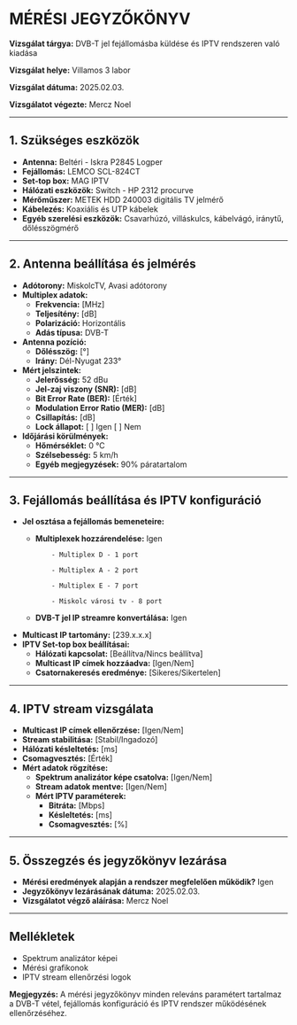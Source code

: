 # MÉRÉSI JEGYZŐKÖNYV

**Vizsgálat tárgya:** DVB-T jel fejállomásba küldése és IPTV rendszeren való kiadása

**Vizsgálat helye:** Villamos 3 labor

**Vizsgálat dátuma:** 2025.02.03.

**Vizsgálatot végezte:** Mercz Noel

---

## 1. Szükséges eszközök
- **Antenna:** Beltéri - Iskra P2845 Logper
- **Fejállomás:** LEMCO SCL-824CT
- **Set-top box:** MAG IPTV
- **Hálózati eszközök:** Switch - HP 2312 procurve
- **Mérőműszer:** METEK HDD 240003 digitális TV jelmérő
- **Kábelezés:** Koaxiális és UTP kábelek
- **Egyéb szerelési eszközök:** Csavarhúzó, villáskulcs, kábelvágó, iránytű, dőlésszögmérő

---

## 2. Antenna beállítása és jelmérés
- **Adótorony:** MiskolcTV, Avasi adótorony
- **Multiplex adatok:**
  - **Frekvencia:** [MHz]
  - **Teljesítény:** [dB]
  - **Polarizáció:** Horizontális
  - **Adás típusa:** DVB-T
- **Antenna pozíció:**
  - **Dőlésszög:** [°]
  - **Irány:** Dél-Nyugat 233°
- **Mért jelszintek:**
  - **Jelerősség:** 52 dBu
  - **Jel-zaj viszony (SNR):** [dB]
  - **Bit Error Rate (BER):** [Érték]
  - **Modulation Error Ratio (MER):** [dB]
  - **Csillapítás:** [dB]
  - **Lock állapot:** [ ] Igen [ ] Nem
- **Időjárási körülmények:**
  - **Hőmérséklet:** 0 °C
  - **Szélsebesség:** 5 km/h
  - **Egyéb megjegyzések:** 90% páratartalom

---

## 3. Fejállomás beállítása és IPTV konfiguráció
- **Jel osztása a fejállomás bemeneteire:**
  - **Multiplexek hozzárendelése:** Igen

            - Multiplex D - 1 port

            - Multiplex A - 2 port

            - Multiplex E - 7 port

            - Miskolc városi tv - 8 port
  - **DVB-T jel IP streamre konvertálása:** Igen
- **Multicast IP tartomány:** [239.x.x.x]
- **IPTV Set-top box beállításai:**
  - **Hálózati kapcsolat:** [Beállítva/Nincs beállítva]
  - **Multicast IP címek hozzáadva:** [Igen/Nem]
  - **Csatornakeresés eredménye:** [Sikeres/Sikertelen]

---

## 4. IPTV stream vizsgálata
- **Multicast IP címek ellenőrzése:** [Igen/Nem]
- **Stream stabilitása:** [Stabil/Ingadozó]
- **Hálózati késleltetés:** [ms]
- **Csomagvesztés:** [Érték]
- **Mért adatok rögzítése:**
  - **Spektrum analizátor képe csatolva:** [Igen/Nem]
  - **Stream adatok mentve:** [Igen/Nem]
  - **Mért IPTV paraméterek:**
    - **Bitráta:** [Mbps]
    - **Késleltetés:** [ms]
    - **Csomagvesztés:** [%]

---

## 5. Összegzés és jegyzőkönyv lezárása
- **Mérési eredmények alapján a rendszer megfelelően működik?** Igen
- **Jegyzőkönyv lezárásának dátuma:** 2025.02.03.
- **Vizsgálatot végző aláírása:** Mercz Noel

---

## Mellékletek
- Spektrum analizátor képei
- Mérési grafikonok
- IPTV stream ellenőrzési logok

**Megjegyzés:** A mérési jegyzőkönyv minden releváns paramétert tartalmaz a DVB-T vétel, fejállomás konfiguráció és IPTV rendszer működésének ellenőrzéséhez.